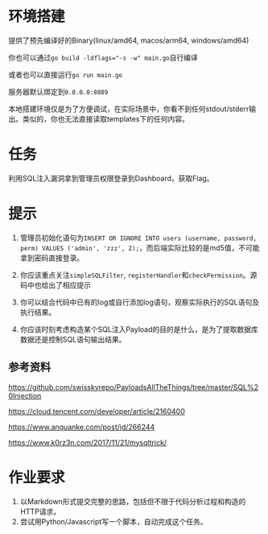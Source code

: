 # 环境搭建

提供了预先编译好的Binary(linux/amd64, macos/arm64, windows/amd64)

你也可以通过`go build -ldflags="-s -w" main.go`自行编译

或者也可以直接运行`go run main.go`

服务器默认绑定到`0.0.0.0:8089`

本地搭建环境仅是为了方便调试，在实际场景中，你看不到任何stdout/stderr输出。类似的，你也无法直接读取templates下的任何内容。

# 任务

利用SQL注入漏洞拿到管理员权限登录到Dashboard，获取Flag。

# 提示

1. 管理员初始化语句为`INSERT OR IGNORE INTO users (username, password, perm) VALUES ('admin', 'zzz', 2);`，而后端实际比较的是md5值，不可能拿到密码直接登录。

2. 你应该重点关注`simpleSQLFilter`, `registerHandler`和`checkPermission`。源码中也给出了相应提示

3. 你可以结合代码中已有的log或自行添加log语句，观察实际执行的SQL语句及执行结果。

4. 你应该时刻考虑构造某个SQL注入Payload的目的是什么，是为了提取数据库数据还是控制SQL语句输出结果。

## 参考资料

https://github.com/swisskyrepo/PayloadsAllTheThings/tree/master/SQL%20Injection

https://cloud.tencent.com/developer/article/2160400

https://www.anquanke.com/post/id/266244

https://www.k0rz3n.com/2017/11/21/mysqltrick/

# 作业要求

1. 以Markdown形式提交完整的思路，包括但不限于代码分析过程和构造的HTTP请求。
2. 尝试用Python/Javascript写一个脚本，自动完成这个任务。


